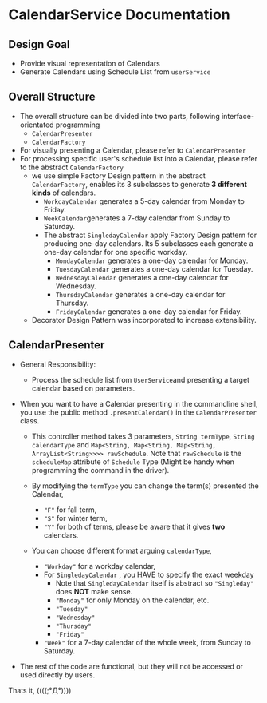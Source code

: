 # CalendarService Documentation

## Design Goal
- Provide visual representation of Calendars
- Generate Calendars using Schedule List from `userService`

## Overall Structure
- The overall structure can be divided into two parts, following interface-orientated programming
  - `CalendarPresenter`
  - `CalendarFactory`
- For visually presenting a Calendar, please refer to `CalendarPresenter`
- For processing specific user's schedule list into a Calendar, please refer to the abstract `CalendarFactory`
  - we use simple Factory Design pattern in the abstract `CalendarFactory`, enables its 3 subclasses to generate **3 different kinds** of calendars.
    - `WorkdayCalendar` generates a 5-day calendar from Monday to Friday.
    - `WeekCalendar`generates a 7-day calendar from Sunday to Saturday.
    - The abstract `SingledayCalendar` apply Factory Design pattern for producing one-day calendars. Its 5 subclasses each generate a one-day calendar for one specific workday.
      - `MondayCalendar` generates a one-day calendar for Monday.
      - `TuesdayCalendar` generates a one-day calendar for Tuesday.
      - `WednesdayCalendar` generates a one-day calendar for Wednesday.
      - `ThursdayCalendar`  generates a one-day calendar for Thursday.
      - `FridayCalendar`  generates a one-day calendar for Friday.
  - Decorator Design Pattern was incorporated to increase extensibility.

## CalendarPresenter
- General Responsibility:
  - Process the schedule list from `UserService`and presenting a target calendar based on parameters.


- When you want to have a Calendar presenting in the commandline shell, you use the public method `.presentCalendar()`
in the `CalendarPresenter` class.
  - This controller method takes 3 parameters, `String termType`, `String calendarType` and `Map<String, Map<String, Map<String, ArrayList<String>>>> rawSchedule`. Note that `rawSchedule` is the `scheduleMap` attribute of `Schedule` Type (Might be handy when programming the command in the driver).
  - By modifying the `termType` you can change the term(s) presented the Calendar,
    - `"F"` for fall term, 
    - `"S"` for winter term, 
    - `"Y"` for both of  terms, please be aware that it gives **two** calendars.

  - You can choose different format arguing `calendarType`,
    - `"Workday"` for a workday calendar,
    - For `SingledayCalendar` , you HAVE to specify the exact weekday
      - Note that `SingledayCalendar` itself is abstract so `"Singleday"` does **NOT** make sense.
      - `"Monday"` for only Monday on the calendar, etc.
      - `"Tuesday"`
      - `"Wednesday"`
      - `"Thursday"` 
      - `"Friday"`
    - `"Week"` for a 7-day calendar of the whole week, from Sunday to Saturday.


- The rest of the code are functional, but they will not be accessed or used directly by users.


Thats it, ((((;°Д°))))



